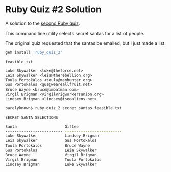 # Ruby Quiz #2 Solution

A solution to the [second Ruby quiz](http://rubyquiz.com/quiz2.html).

This command line utility selects secret santas for a list of people.

The original quiz requested that the santas be emailed, but I just made a list.

```bash
gem install 'ruby_quiz_2'
```

`feasible.txt`
```txt
Luke Skywalker <luke@theforce.net>
Leia Skywalker <leia@therebellion.org>
Toula Portokalos <toula@manhunter.org>
Gus Portokalos <gus@weareallfruit.net>
Bruce Wayne <bruce@imbatman.com>
Virgil Brigman <virgil@rigworkersunion.org>
Lindsey Brigman <lindsey@iseealiens.net>
```

```bash
barelyknown$ ruby_quiz_2 secret_santas feasible.txt

SECRET SANTA SELECTIONS

Santa                     Giftee
------------------------- -------------------------
Luke Skywalker            Lindsey Brigman
Leia Skywalker            Gus Portokalos
Toula Portokalos          Bruce Wayne
Gus Portokalos            Leia Skywalker
Bruce Wayne               Virgil Brigman
Virgil Brigman            Toula Portokalos
Lindsey Brigman           Luke Skywalker
```
